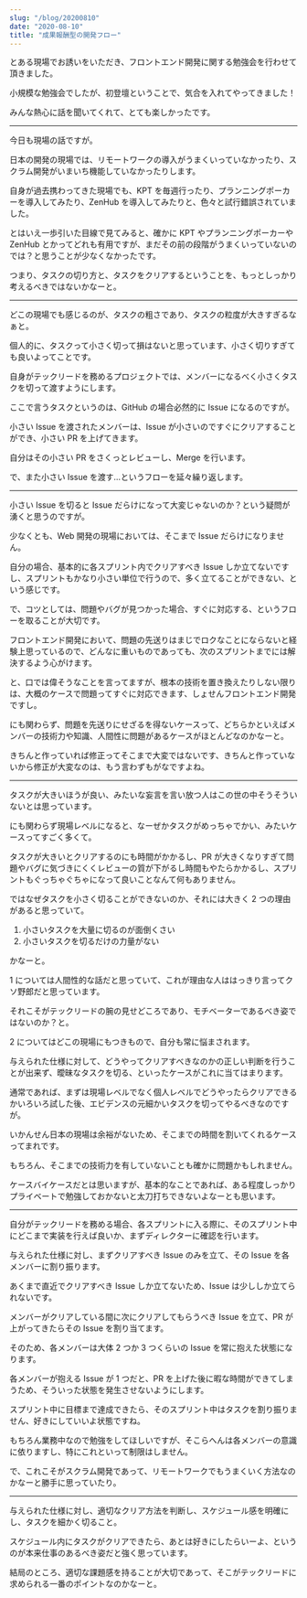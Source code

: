```yaml
---
slug: "/blog/20200810"
date: "2020-08-10"
title: "成果報酬型の開発フロー"
---
```


とある現場でお誘いをいただき、フロントエンド開発に関する勉強会を行わせて頂きました。

小規模な勉強会でしたが、初登壇ということで、気合を入れてやってきました！

みんな熱心に話を聞いてくれて、とても楽しかったです。

---

今日も現場の話ですが。

日本の開発の現場では、リモートワークの導入がうまくいっていなかったり、スクラム開発がいまいち機能していなかったりします。

自身が過去携わってきた現場でも、KPT を毎週行ったり、プランニングポーカーを導入してみたり、ZenHub を導入してみたりと、色々と試行錯誤されていました。

とはいえ一歩引いた目線で見てみると、確かに KPT やプランニングポーカーや ZenHub とかってどれも有用ですが、まだその前の段階がうまくいっていないのでは？と思うことが少なくなかったです。

つまり、タスクの切り方と、タスクをクリアするということを、もっとしっかり考えるべきではないかなーと。

---

どこの現場でも感じるのが、タスクの粗さであり、タスクの粒度が大きすぎるなぁと。

個人的に、タスクって小さく切って損はないと思っています、小さく切りすぎても良いよってことです。

自身がテックリードを務めるプロジェクトでは、メンバーになるべく小さくタスクを切って渡すようにします。

ここで言うタスクというのは、GitHub の場合必然的に Issue になるのですが。

小さい Issue を渡されたメンバーは、Issue が小さいのですぐにクリアすることができ、小さい PR を上げてきます。

自分はその小さい PR をさくっとレビューし、Merge を行います。

で、また小さい Issue を渡す…というフローを延々繰り返します。

---

小さい Issue を切ると Issue だらけになって大変じゃないのか？という疑問が湧くと思うのですが。

少なくとも、Web 開発の現場においては、そこまで Issue だらけになりません。

自分の場合、基本的に各スプリント内でクリアすべき Issue しか立てないですし、スプリントもかなり小さい単位で行うので、多く立てることができない、という感じです。

で、コツとしては、問題やバグが見つかった場合、すぐに対応する、というフローを取ることが大切です。

フロントエンド開発において、問題の先送りはまじでロクなことにならないと経験上思っているので、どんなに重いものであっても、次のスプリントまでには解決するよう心がけます。

と、口では偉そうなことを言ってますが、根本の技術を置き換えたりしない限りは、大概のケースで問題ってすぐに対応できます、しょせんフロントエンド開発ですし。

にも関わらず、問題を先送りにせざるを得ないケースって、どちらかといえばメンバーの技術力や知識、人間性に問題があるケースがほとんどなのかなーと。

きちんと作っていれば修正ってそこまで大変ではないです、きちんと作っていないから修正が大変なのは、もう言わずもがなですよね。

---

タスクが大きいほうが良い、みたいな妄言を言い放つ人はこの世の中そうそういないとは思っています。

にも関わらず現場レベルになると、なーぜかタスクがめっちゃでかい、みたいケースってすごく多くて。

タスクが大きいとクリアするのにも時間がかかるし、PR が大きくなりすぎて問題やバグに気づきにくくレビューの質が下がるし時間もやたらかかるし、スプリントもぐっちゃぐちゃになって良いことなんて何もありません。

ではなぜタスクを小さく切ることができないのか、それには大きく 2 つの理由があると思っていて。

1. 小さいタスクを大量に切るのが面倒くさい
2. 小さいタスクを切るだけの力量がない

かなーと。

1 については人間性的な話だと思っていて、これが理由な人ははっきり言ってクソ野郎だと思っています。

それこそがテックリードの腕の見せどころであり、モチベーターであるべき姿ではないのか？と。

2 についてはどこの現場にもつきもので、自分も常に悩まされます。

与えられた仕様に対して、どうやってクリアすべきなのかの正しい判断を行うことが出来ず、曖昧なタスクを切る、といったケースがこれに当てはまります。

通常であれば、まずは現場レベルでなく個人レベルでどうやったらクリアできるかいろいろ試した後、エビデンスの元細かいタスクを切ってやるべきなのですが。

いかんせん日本の現場は余裕がないため、そこまでの時間を割いてくれるケースってまれです。

もちろん、そこまでの技術力を有していないことも確かに問題かもしれません。

ケースバイケースだとは思いますが、基本的なことであれば、ある程度しっかりプライベートで勉強しておかないと太刀打ちできないよなーとも思います。

---

自分がテックリードを務める場合、各スプリントに入る際に、そのスプリント中にどこまで実装を行えば良いか、まずディレクターに確認を行います。

与えられた仕様に対し、まずクリアすべき Issue のみを立て、その Issue を各メンバーに割り振ります。

あくまで直近でクリアすべき Issue しか立てないため、Issue は少ししか立てられないです。

メンバーがクリアしている間に次にクリアしてもらうべき Issue を立て、PR が上がってきたらその Issue を割り当てます。

そのため、各メンバーは大体 2 つか 3 つくらいの Issue を常に抱えた状態になります。

各メンバーが抱える Issue が 1 つだと、PR を上げた後に暇な時間ができてしまうため、そういった状態を発生させないようにします。

スプリント中に目標まで達成できたら、そのスプリント中はタスクを割り振りません、好きにしていいよ状態ですね。

もちろん業務中なので勉強をしてほしいですが、そこらへんは各メンバーの意識に依りますし、特にこれといって制限はしません。

で、これこそがスクラム開発であって、リモートワークでもうまくいく方法なのかなーと勝手に思っていたり。

---

与えられた仕様に対し、適切なクリア方法を判断し、スケジュール感を明確にし、タスクを細かく切ること。

スケジュール内にタスクがクリアできたら、あとは好きにしたらいーよ、というのが本来仕事のあるべき姿だと強く思っています。

結局のところ、適切な課題感を持ることが大切であって、そこがテックリードに求められる一番のポイントなのかなーと。
